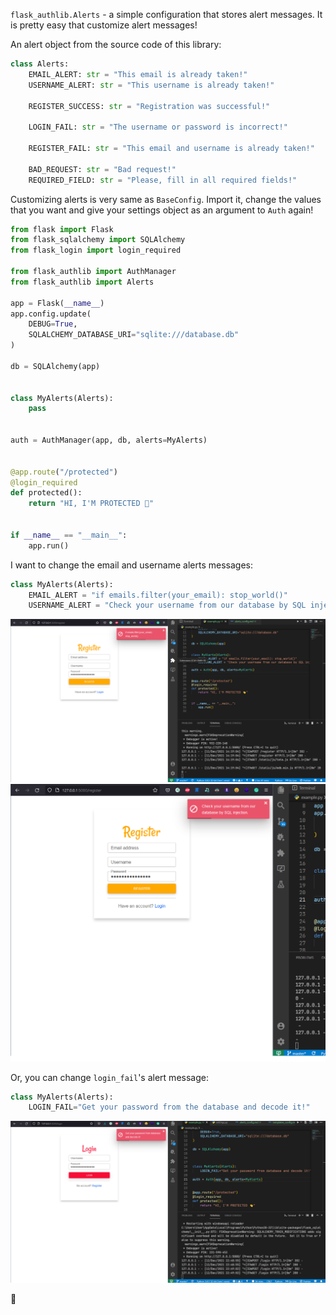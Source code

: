 `flask_authlib.Alerts` - a simple configuration that stores alert messages. It is pretty easy that customize alert messages!

An alert object from the source code of this library:

```python
class Alerts:
    EMAIL_ALERT: str = "This email is already taken!"
    USERNAME_ALERT: str = "This username is already taken!"

    REGISTER_SUCCESS: str = "Registration was successful!"

    LOGIN_FAIL: str = "The username or password is incorrect!"

    REGISTER_FAIL: str = "This email and username is already taken!"

    BAD_REQUEST: str = "Bad request!"
    REQUIRED_FIELD: str = "Please, fill in all required fields!"
```

Customizing alerts is very same as `BaseConfig`. Import it, change the values that you want and give your settings object as an argument to `Auth` again!

```python hl_lines="6 17-18 21"
from flask import Flask
from flask_sqlalchemy import SQLAlchemy
from flask_login import login_required

from flask_authlib import AuthManager
from flask_authlib import Alerts

app = Flask(__name__)
app.config.update(
    DEBUG=True,
    SQLALCHEMY_DATABASE_URI="sqlite:///database.db"
)

db = SQLAlchemy(app)


class MyAlerts(Alerts):
    pass


auth = AuthManager(app, db, alerts=MyAlerts)


@app.route("/protected")
@login_required
def protected():
    return "HI, I'M PROTECTED 👋"


if __name__ == "__main__":
    app.run()
```

I want to change the email and username alerts messages:

```python hl_lines="2 3"
class MyAlerts(Alerts):
    EMAIL_ALERT = "if emails.filter(your_email): stop_world()"
    USERNAME_ALERT = "Check your username from our database by SQL injection."
```

![EMAIL_ALERT](../assets/screenshots/22.PNG)
![USERNAME_ALERT](../assets/screenshots/21.PNG)

Or, you can change `login_fail`'s alert message:

```python hl_lines="2"
class MyAlerts(Alerts):
    LOGIN_FAIL="Get your password from the database and decode it!"
```

![LOGIN_FAIL](../assets/screenshots/23.PNG)


🎉
